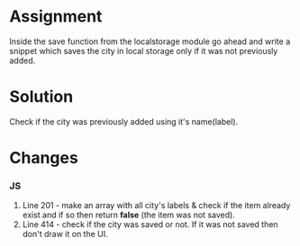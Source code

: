 
# Assignment
Inside the save function from the localstorage module go ahead and write a snippet which saves the city in local storage only if it was not previously added. 

# Solution
Check if the city was previously added using it's name(label).


# Changes

### JS
1. Line 201 - make an array with all city's labels & check if the item already exist and if so then return **false** (the item was not saved).
2. Line 414 - check if the city was saved or not. If it was not saved then don't draw it on the UI.